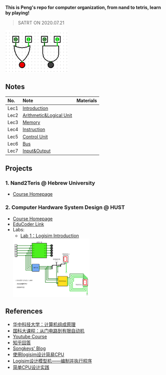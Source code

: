 
**This is Peng's repo for computer organization, from nand to tetris, learn by playing!**
> SATRT ON 2020.07.21


![icon](nand2tetris_icon.PNG)

## Notes

|No. |Note |Materials | 
| :-- | :-- | :-- |
| Lec1 | [Introduction](notes/chap1_intro.html) | |
| Lec2 | [Arithmetic&Logical Unit](notes/chap2_ALU.html) | |
| Lec3 | [Memory](notes/chap3_memory.html) | | 
| Lec4 | [Instruction](notes/chap4_instruction.html) | |
| Lec5 | [Control Unit](notes/chap5_CU.html) | |
| Lec6 | [Bus](notes/chap6_bus.html) | |
| Lec7 | [Input&Output](notes/chap7_IO.html) | |


## Projects
### 1. Nand2Teris @ Hebrew University
- [Course Homepage](https://www.nand2tetris.org/)

### 2. Computer Hardware System Design @ HUST
- [Course Homepage](http://www.icourse163.org/learn/HUST-1205809816?tid=1450219449#/learn/announce)
- [EduCoder Link](https://www.educoder.net/paths/1426)
- Labs: 
  - [Lab 1：Logisim Introduction](https://github.com/dasepli/Nand2Tetris/tree/master/HUST_Computer_Hardware_System_Design/lab1_logisim_intro)
  <img src="HUST_Computer_Hardware_System_Design/lab1_logisim_intro/lab1.PNG" width="50%" height="50%">

## References
- [华中科技大学：计算机组成原理](https://www.icourse163.org/learn/HUST-1003159001?tid=1003367001#/learn/content)
- [国科大课程：从门电路到有限自动机](https://vlab.ustc.edu.cn/guide/index.html)
- [Youtube Course](https://www.youtube.com/watch?v=hi5ekb_9ZSU&list=PLbx-k3N9Yr9-vSAQ4QBzI981sU_xc_zWM)
- [知乎回答](https://www.zhihu.com/question/38838088/answer/78521124)
- [Songkeys' Blog](https://songkeys.github.io/posts/nand2tetris/)
- [使用logisim设计简易CPU](https://blog.csdn.net/qq_37937830/article/details/93144805)
- [Logisim设计模型机——编制并执行程序](https://blog.csdn.net/qq_41420747/article/details/91444626?ops_request_misc=%257B%2522request%255Fid%2522%253A%2522158436643019724846401669%2522%252C%2522scm%2522%253A%252220140713.130056874..%2522%257D&request_id=158436643019724846401669&biz_id=0&utm_source=distribute.pc_search_result.none-task)
- [简单CPU设计实践](https://lianera.github.io/post/2014/cpu-step-by-step/)
